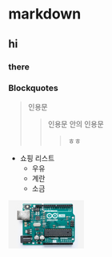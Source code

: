 # markdown
## hi
### there

### Blockquotes

> 인용문
>> 인용문 안의 인용문
>>>  ㅎㅎ

* 쇼핑 리스트
  * 우유
  * 계란
  * 소금
  
<img src="https://github.com/zeran4/markdown/blob/master/a000066_featured_4.jpg" width="30%">
  
